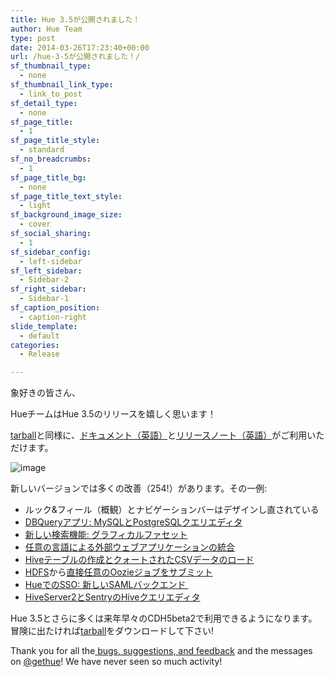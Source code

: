 ```yaml
---
title: Hue 3.5が公開されました！
author: Hue Team
type: post
date: 2014-03-26T17:23:40+00:00
url: /hue-3-5が公開されました！/
sf_thumbnail_type:
  - none
sf_thumbnail_link_type:
  - link_to_post
sf_detail_type:
  - none
sf_page_title:
  - 1
sf_page_title_style:
  - standard
sf_no_breadcrumbs:
  - 1
sf_page_title_bg:
  - none
sf_page_title_text_style:
  - light
sf_background_image_size:
  - cover
sf_social_sharing:
  - 1
sf_sidebar_config:
  - left-sidebar
sf_left_sidebar:
  - Sidebar-2
sf_right_sidebar:
  - Sidebar-1
sf_caption_position:
  - caption-right
slide_template:
  - default
categories:
  - Release

---
```

<span>象好きの皆さん、</span></p> 

HueチームはHue 3.5のリリースを嬉しく思います！

[tarball][1]と同様に、[ドキュメント（英語）][2]と[リリースノート（英語）][3]がご利用いただけます。</p> 

![image][4]</p> 

新しいバージョンでは多くの改善（254!）があります。その一例:</p> 

<div class="itemizedlist">
  <ul class="itemizedlist">
    <li class="listitem">
      ルック&フィール（概観）とナビゲーションバーはデザインし直されている
    </li>
    <li class="listitem">
      <a class="ulink" href="https://gethue.com/dbquery-app-mysql-and-postgresql-query-editors">DBQueryアプリ: MySQLとPostgreSQLクエリエディタ</a>
    </li>
    <li class="listitem">
      <a class="ulink" href="https://gethue.com/new-search-feature-graphical-facets">新しい検索機能: グラフィカルファセット</a>
    </li>
    <li class="listitem">
      <a class="ulink" href="https://gethue.com/integrate-external-web-applications-in-any-language">任意の言語による外部ウェブアプリケーションの統合</a>
    </li>
    <li class="listitem">
      <a class="ulink" href="https://gethue.com/hadoop-tutorial-create-hive-tables-and-load-quoted-csv">Hiveテーブルの作成とクォートされたCSVデータのロード</a>
    </li>
    <li class="listitem">
      <a class="ulink" href="https://gethue.com/hadoop-tutorial-submit-any-oozie-jobs-directly-from">HDFS</a>から<a class="ulink" href="https://gethue.com/hadoop-tutorial-submit-any-oozie-jobs-directly-from">直接任意のOozieジョブをサブミット</a>
    </li>
    <li class="listitem">
      <a class="ulink" href="https://gethue.com/sso-with-hue-new-saml-backend">HueでのSSO: 新しいSAMLバックエンド&nbsp;</a>
    </li>
    <li class="listitem">
      <a class="ulink" href="https://gethue.com/hadoop-tutorial-hive-query-editor-with-hiveserver2-and">HiveServer2とSentryのHiveクエリエディタ</a>
    </li>
  </ul>
</div></p> 

Hue 3.5とさらに多くは来年早々のCDH5beta2で利用できるようになります。冒険に出たければ[tarball][1]をダウンロードして下さい!</p> </p> 

<span id="docs-internal-guid-0768643e-1223-9198-1d84-c7ebd87794ae">Thank you for all the</span>[&nbsp;bugs, suggestions, and feedback][5]&nbsp;and the messages on [@gethue][6]! We have never seen so much activity!

 [1]: https://dl.dropboxusercontent.com/u/730827/hue/releases/3.5.0/hue-3.5.0.tgz
 [2]: http://cloudera.github.io/hue/docs-3.5.0/index.html
 [3]: http://cloudera.github.io/hue/docs-3.5.0/release-notes/release-notes-3.5.0.html
 [4]: https://dl.dropboxusercontent.com/u/19819437/hue-3.5.png
 [5]: http://groups.google.com/a/cloudera.org/group/hue-user
 [6]: https://twitter.com/gethue